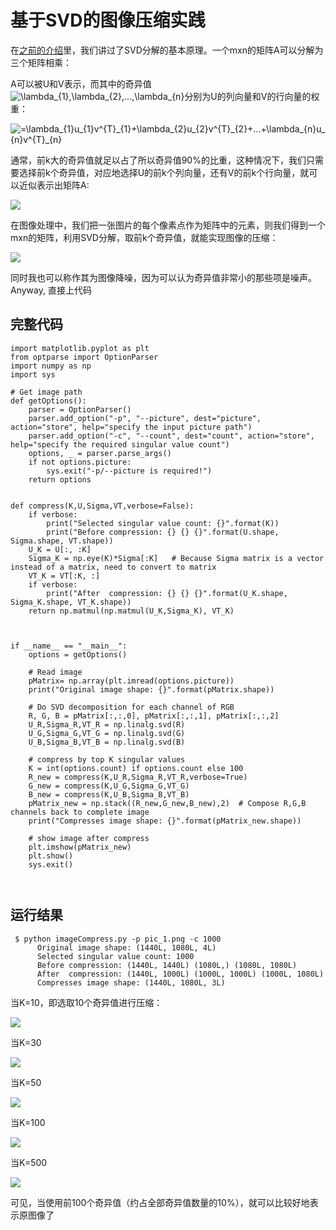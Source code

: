 # 基于SVD的图像压缩实践

在[之前的介绍](https://github.com/DorianZi/algorithm_explained/blob/master/matrix_SVD_decomposition.md)里，我们讲过了SVD分解的基本原理。一个mxn的矩阵A可以分解为三个矩阵相乘：

A可以被U和V表示，而其中的奇异值<img src="https://latex.codecogs.com/gif.latex?\lambda_{1},\lambda_{2},...,\lambda_{n}" title="\lambda_{1},\lambda_{2},...,\lambda_{n}"  style="display:inline;vertical-align:text-top;"/>分别为U的列向量和V的行向量的权重：

<img src="https://latex.codecogs.com/gif.latex?\underset{m\times&space;n}{A}=\lambda_{1}u_{1}v^{T}_{1}&plus;\lambda_{2}u_{2}v^{T}_{2}&plus;...&plus;\lambda_{n}u_{n}v^{T}_{n}" title="=\lambda_{1}u_{1}v^{T}_{1}+\lambda_{2}u_{2}v^{T}_{2}+...+\lambda_{n}u_{n}v^{T}_{n}"  style="display:inline;vertical-align:text-top;"/>

通常，前k大的奇异值就足以占了所以奇异值90%的比重，这种情况下，我们只需要选择前k个奇异值，对应地选择U的前k个列向量，还有V的前k个行向量，就可以近似表示出矩阵A:

<img src="https://latex.codecogs.com/gif.latex?\underset{m\times&space;n}{\tilde{A}}=\underset{m\times&space;k}{(u_{1},u_{2},...,u_{k})}&space;\underset{k\times&space;k}{\begin{bmatrix}&space;\lambda_{1}&&space;&&space;&&space;0&space;\\&space;&&space;\lambda_{2}&&space;&&space;\\&space;&&space;&&space;...&&space;\\&space;&&space;&&space;&&space;\lambda_{k}\end{bmatrix}}&space;\underset{k\times&space;n}{\begin{pmatrix}&space;v^{T}_{1}\\&space;v^{T}_{2}\\&space;...\\&space;v^{T}_{k}&space;\end{pmatrix}&space;}" style="display:inline;vertical-align:text-top;">

在图像处理中，我们把一张图片的每个像素点作为矩阵中的元素，则我们得到一个mxn的矩阵，利用SVD分解，取前k个奇异值，就能实现图像的压缩：

<img src="https://github.com/DorianZi/algorithm_explained/raw/master/res/svd_cut.png" style="display:inline;vertical-align:text-top;">

同时我也可以称作其为图像降噪，因为可以认为奇异值非常小的那些项是噪声。
Anyway, 直接上代码

## 完整代码
```
import matplotlib.pyplot as plt
from optparse import OptionParser
import numpy as np
import sys

# Get image path
def getOptions():
	parser = OptionParser()
	parser.add_option("-p", "--picture", dest="picture", action="store", help="specify the input picture path")
	parser.add_option("-c", "--count", dest="count", action="store", help="specify the required singular value count")
	options, _ = parser.parse_args()
	if not options.picture:
		sys.exit("-p/--picture is required!")
	return options


def compress(K,U,Sigma,VT,verbose=False):
	if verbose:
		print("Selected singular value count: {}".format(K))
		print("Before compression: {} {} {}".format(U.shape, Sigma.shape, VT.shape))
	U_K = U[:, :K]
	Sigma_K = np.eye(K)*Sigma[:K]   # Because Sigma matrix is a vector instead of a matrix, need to convert to matrix
	VT_K = VT[:K, :]
	if verbose:
		print("After  compression: {} {} {}".format(U_K.shape, Sigma_K.shape, VT_K.shape))
	return np.matmul(np.matmul(U_K,Sigma_K), VT_K)



if __name__ == "__main__":
	options = getOptions()

	# Read image
	pMatrix= np.array(plt.imread(options.picture))
	print("Original image shape: {}".format(pMatrix.shape))

	# Do SVD decomposition for each channel of RGB
	R, G, B = pMatrix[:,:,0], pMatrix[:,:,1], pMatrix[:,:,2]
	U_R,Sigma_R,VT_R = np.linalg.svd(R)
	U_G,Sigma_G,VT_G = np.linalg.svd(G)
	U_B,Sigma_B,VT_B = np.linalg.svd(B)

	# compress by top K singular values
	K = int(options.count) if options.count else 100
	R_new = compress(K,U_R,Sigma_R,VT_R,verbose=True)
	G_new = compress(K,U_G,Sigma_G,VT_G)
	B_new = compress(K,U_B,Sigma_B,VT_B)
	pMatrix_new = np.stack((R_new,G_new,B_new),2)  # Compose R,G,B channels back to complete image
	print("Compresses image shape: {}".format(pMatrix_new.shape))

	# show image after compress
	plt.imshow(pMatrix_new)
	plt.show()
	sys.exit()



```

## 运行结果
```
 $ python imageCompress.py -p pic_1.png -c 1000
      Original image shape: (1440L, 1080L, 4L)
      Selected singular value count: 1000
      Before compression: (1440L, 1440L) (1080L,) (1080L, 1080L)
      After  compression: (1440L, 1000L) (1000L, 1000L) (1000L, 1080L)
      Compresses image shape: (1440L, 1080L, 3L)
```
当K=10，即选取10个奇异值进行压缩：

<img src="https://github.com/DorianZi/algorithm_explained/blob/master/res/SVD_k_10.png?raw=true" style="display:inline;vertical-align:text-top;">

当K=30

<img src="https://github.com/DorianZi/algorithm_explained/blob/master/res/SVD_k_30.png?raw=true" style="display:inline;vertical-align:text-top;">

当K=50

<img src="https://github.com/DorianZi/algorithm_explained/blob/master/res/SVD_k_50.png?raw=true" style="display:inline;vertical-align:text-top;">

当K=100

<img src="https://github.com/DorianZi/algorithm_explained/blob/master/res/SVD_k_100.png?raw=true" style="display:inline;vertical-align:text-top;">

当K=500

<img src="https://github.com/DorianZi/algorithm_explained/blob/master/res/SVD_k_500.png?raw=true" style="display:inline;vertical-align:text-top;">

可见，当使用前100个奇异值（约占全部奇异值数量的10%），就可以比较好地表示原图像了
